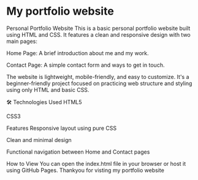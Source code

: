 # My portfolio website
Personal Portfolio Website
This is a basic personal portfolio website built using HTML and CSS. It features a clean and responsive design with two main pages:

Home Page: A brief introduction about me and my work.

Contact Page: A simple contact form and ways to get in touch.

The website is lightweight, mobile-friendly, and easy to customize. It's a beginner-friendly project focused on practicing web structure and styling using only HTML and basic CSS.

🛠️ Technologies Used
HTML5

CSS3

Features
Responsive layout using pure CSS

Clean and minimal design

Functional navigation between Home and Contact pages

How to View
You can open the index.html file in your browser or host it using GitHub Pages.
Thankyou for visting my portfolio website
